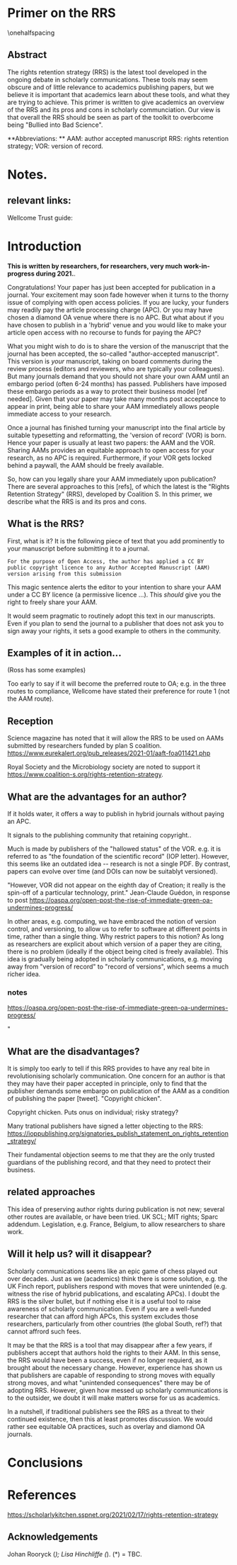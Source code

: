 # Primer on the RRS


\onehalfspacing

## Abstract

The rights retention strategy (RRS) is the latest tool developed in
the ongoing debate in scholarly communications.  These tools may seem
obscure and of little relevance to academics publishing papers, but we
believe it is important that academics learn about these tools, and
what they are trying to achieve.  This primer is written to give
academics an overview of the RRS and its pros and cons in scholarly
communciation.  Our view is that overall the RRS should be seen as
part of the toolkit to overbcome being "Bullied into Bad Science".


**Abbreviations: ** 
AAM: author accepted manuscript
RRS: rights retention strategy; 
VOR: version of record.


# Notes.

## relevant links:

Wellcome Trust guide:




# Introduction

**This is written by researchers, for researchers, very much
work-in-progress during 2021.**.

Congratulations!  Your paper has just been accepted for publication in
a journal.  Your excitement may soon fade however when it turns to the
thorny issue of complying with open access policies.  If you are
lucky, your funders may readily pay the article processing charge
(APC).  Or you may have chosen a diamond OA venue where there is no
APC.  But what about if you have chosen to publish in a 'hybrid' venue
and you would like to make your article open access with no recourse
to funds for paying the APC?

What you might wish to do is to share the version of the manuscript
that the journal has been accepted, the so-called "author-accepted
manuscript".  This version is *your* manuscript, taking on board
comments during the review process (editors and reviewers, who are
typically your colleagues).  But many journals demand that you should
not share your own AAM until an embargo period (often 6-24 months) has
passed.  Publishers have imposed these embargo periods as a way to
protect their business model [ref needed].  Given that your paper may
take many months post acceptance to appear in print, being able to
share your AAM immediately allows people immediate access to your
research.

Once a journal has finished turning your manuscript into the final
article by suitable typesetting and reformatting, the 'version of
record' (VOR) is born. Hence your paper is usually at least two
papers: the AAM and the VOR.  Sharing AAMs provides an equitable
approach to open access for your research, as no APC is required.
Furthermore, if your VOR gets locked behind a paywall, the AAM should
be freely available.

So, how can you legally share your AAM immediately upon publication?
There are several approaches to this [refs], of which the latest is
the "Rights Retention Strategy" (RRS), developed by Coalition S.  In
this primer, we describe what the RRS is and its pros and cons.


## What is the RRS?


First, what is it?  It is the following piece of text that you add
prominently to your manuscript before submitting it to a journal.

    For the purpose of Open Access, the author has applied a CC BY
	public copyright licence to any Author Accepted Manuscript (AAM)
	version arising from this submission


This magic sentence alerts the editor to your intention to share your
AAM under a CC BY licence (a permissive licence ...).  This *should*
give you the right to freely share your AAM.

It would seem pragmatic to routinely adopt this text in our
manuscripts.  Even if you plan to send the journal to a publisher that
does not ask you to sign away your rights, it sets a good example to
others in the community.

## Examples of it in action...

(Ross has some examples)

Too early to say if it will become the preferred route to OA; e.g. in
the three routes to compliance, Wellcome have stated their preference
for route 1 (not the AAM route).


## Reception



Science magazine has noted that it will allow the RRS to be used on
AAMs submitted by researchers funded by plan S coalition. 
<https://www.eurekalert.org/pub_releases/2021-01/aaft-foa011421.php>

Royal Society and the Microbiology  society are noted to support it
<https://www.coalition-s.org/rights-retention-strategy>.


## What are the advantages for an author?

If it holds water, it offers a way to publish in hybrid journals
without paying an APC.

It signals to the publishing community that retaining copyright..

Much is made by publishers of the "hallowed status" of the
VOR. e.g. it is referred to as "the foundation of the scientific
record" (IOP letter). However, this seems like an outdated idea --
research is not a single PDF.  By contrast, papers can evolve over
time (and DOIs can now be suitablyt versioned).  

"However, VOR did not appear on the eighth day of Creation; it really
is the spin-off of a particular technology, print." Jean-Claude
Guédon, in response to post <https://oaspa.org/open-post-the-rise-of-immediate-green-oa-undermines-progress/>


In other areas,
e.g. computing, we have embraced the notion of version control, and
versioning, to allow us to refer to software at different points in
time, rather than a single thing.  Why restrict papers to this notion?
As long as researchers are explicit about which version of a paper
they are citing, there is no problem (ideally if the object being
cited is freely available).  This idea is gradually being adopted in
scholarly communications, e.g. moving away from "version of record" to
"record of versions", which seems a much richer idea.


### notes
<https://oaspa.org/open-post-the-rise-of-immediate-green-oa-undermines-progress/>

"

## What are the disadvantages?

It is simply too early to tell if this RRS provides to have any real
bite in revolutionising scholarly communication.  One concern for an
author is that they may have their paper accepted in principle, only
to find that the publisher demands some embargo on publication of the
AAM as a condition of publishing the paper [tweet]. "Copyright
chicken".

Copyright chicken.  Puts onus on individual; risky strategy?

Many trational publishers have signed a letter objecting to the RRS:
<https://ioppublishing.org/signatories_publish_statement_on_rights_retention_strategy/>

Their fundamental objection seems to me that they are the only
trusted guardians of the publishing record, and that they need to
protect their business.

## related approaches

This idea of preserving author rights during publication is not new;
several other routes are available, or have been tried.   UK SCL; MIT rights; Sparc addendum.  Legislation, e.g. France,
Belgium, to allow researchers to share work.


## Will it help us?  will it disappear?

Scholarly communications seems like an epic game of chess played out
over decades.  Just as we (academics) think there is some solution,
e.g. the UK Finch report, publishers respond with moves that were
unintended (e.g. witness the rise of hybrid publications, and
escalating APCs).  I doubt the RRS is the silver bullet, but if
nothing else it is a useful tool to raise awareness of scholarly
communication.  Even if you are a well-funded researcher that can
afford high APCs, this system excludes those researchers, particularly
from other countries (the global South, ref?) that cannot affrord such
fees.

It may be that the RRS is a tool that may disappear after a few years,
if publishers accept that authors hold the rights to their AAM.  In
this sense, the RRS would have been a success, even if no longer
requierd, as it brought about the necessary change.  However,
experience has shown us that publishers are capable of responding to
strong moves with equally strong moves, and what "unintended consequences"
there may be of adopting RRS.  However, given how messed up scholarly
communications is to the outsider, we doubt it will make matters worse
for us as academics.

In a nutshell, if traditional publishers see the RRS as a threat to
their continued existence, then this at least promotes discussion.  We
would rather see equitable OA practices, such as overlay and diamond
OA journals.

# Conclusions

# References 

<https://scholarlykitchen.sspnet.org/2021/02/17/rights-retention-strategy>

## Acknowledgements

Johan Rooryck (*); Lisa Hinchliffe (*).  (*) = TBC.



